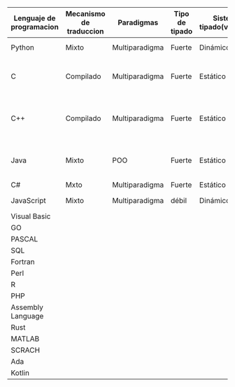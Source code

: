 | Lenguaje de programacion | Mecanismo de traduccion | Paradigmas     | Tipo de tipado | Sistema de tipado(verificacion | Inferencia de tipos |  Nivel de abstraccion | Uso principal                                           |
|--------------------------|-------------------------|----------------|----------------|--------------------------------|---------------------|-----------------------|---------------------------------------------------------|
| Python                   | Mixto                   | Multiparadigma | Fuerte         | Dinámico                       | Si                  | Alto nivel            | desarrollo web                                          |
| C                        | Compilado               | Multiparadigma | Fuerte         | Estático                       | No                  | Alto nivel            | desarrolo de softaware de sistemas                      |
| C++                      | Compilado               | Multiparadigma | Fuerte         | Estático                       | No                  | Alto nivel            | desarrollo de sistemas de alto rendimiento y bajo nivel |
| Java                     | Mixto                   | POO            | Fuerte         | Estático                       | Si                  | Alto nivel            | desarrolo de aplicaciones web                           |
| C#                       | Mxto                    | Multiparadigma | Fuerte         | Estático                       | Si                  | Alto nivel            | POO                                                     |
| JavaScript               | Mixto                   | Multiparadigma | débil          | Dinámico                       | Si                  | Alto nivel            | desarrollo web                                          |
| Visual Basic             |                         |                |                |                                |                     |                       |                                                         |
| GO                       |                         |                |                |                                |                     |                       |                                                         |
| PASCAL                   |                         |                |                |                                |                     |                       |                                                         |
| SQL                      |                         |                |                |                                |                     |                       |                                                         |
| Fortran                  |                         |                |                |                                |                     |                       |                                                         |
| Perl                     |                         |                |                |                                |                     |                       |                                                         |
| R                        |                         |                |                |                                |                     |                       |                                                         |
| PHP                      |                         |                |                |                                |                     |                       |                                                         |
| Assembly Language        |                         |                |                |                                |                     |                       |                                                         |
| Rust                     |                         |                |                |                                |                     |                       |                                                         |
| MATLAB                   |                         |                |                |                                |                     |                       |                                                         |
| SCRACH                   |                         |                |                |                                |                     |                       |                                                         |
| Ada                      |                         |                |                |                                |                     |                       |                                                         |
| Kotlin                   |                         |                |                |                                |                     |                       |                                                         |
